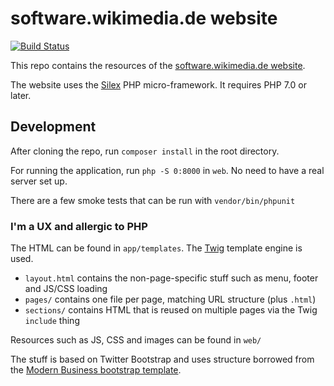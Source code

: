 # software.wikimedia.de website

[![Build Status](https://travis-ci.org/wmde/software.wikimedia.de.svg)](https://travis-ci.org/wmde/software.wikimedia.de)

This repo contains the resources of the [software.wikimedia.de website](https://software.wikimedia.de).

The website uses the [Silex](silex.sensiolabs.org/) PHP micro-framework. It requires PHP 7.0 or later.

## Development

After cloning the repo, run `composer install` in the root directory.

For running the application, run `php -S 0:8000` in `web`. No need to have a real server set up.

There are a few smoke tests that can be run with `vendor/bin/phpunit`

### I'm a UX and allergic to PHP

The HTML can be found in `app/templates`. The [Twig](http://twig.sensiolabs.org/) template engine is used.

* `layout.html` contains the non-page-specific stuff such as menu, footer and JS/CSS loading
* `pages/` contains one file per page, matching URL structure (plus `.html`)
* `sections/` contains HTML that is reused on multiple pages via the Twig `include` thing

Resources such as JS, CSS and images can be found in `web/`

The stuff is based on Twitter Bootstrap and uses structure borrowed from the
[Modern Business bootstrap template](https://startbootstrap.com/template-overviews/modern-business/).